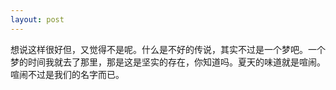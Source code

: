 ```yaml
---
layout: post
---
```


想说这样很好但，又觉得不是呢。什么是不好的传说，其实不过是一个梦吧。一个梦的时间我就去了那里，那是这是坚实的存在，你知道吗。夏天的味道就是喧闹。喧闹不过是我们的名字而已。
